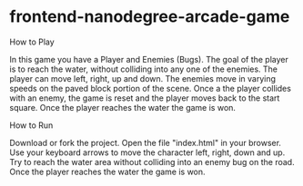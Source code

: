 frontend-nanodegree-arcade-game
===============================

How to Play

In this game you have a Player and Enemies (Bugs). The goal of the player is to
reach the water, without colliding into any one of the enemies. The player can
move left, right, up and down. The enemies move in varying speeds on the paved
block portion of the scene. Once a the player collides with an enemy, the game
is reset and the player moves back to the start square. Once the player reaches
the water the game is won.

How to Run

Download or fork the project.
Open the file "index.html" in your browser.
Use your keyboard arrows to move the character left, right, down and up.
Try to reach the water area without colliding into an enemy bug on the road.
Once the player reaches the water the game is won.
